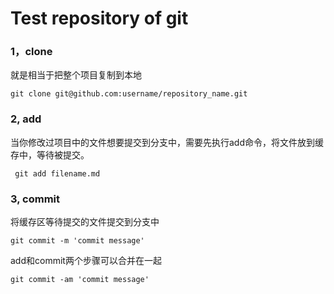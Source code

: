 # Test repository of git


### 1，clone

就是相当于把整个项目复制到本地

`git clone git@github.com:username/repository_name.git `

### 2, add

当你修改过项目中的文件想要提交到分支中，需要先执行add命令，将文件放到缓存中，等待被提交。

` git add filename.md`

### 3, commit 

将缓存区等待提交的文件提交到分支中

`git commit -m 'commit message'`

add和commit两个步骤可以合并在一起

`git commit -am 'commit message'`